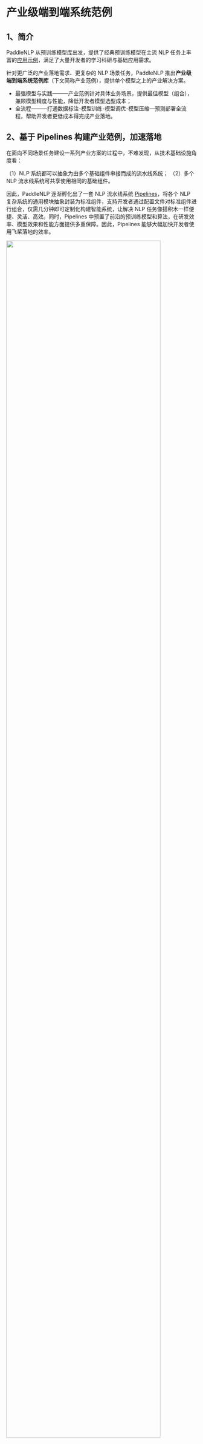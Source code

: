 # 产业级端到端系统范例

## 1、简介

PaddleNLP 从预训练模型库出发，提供了经典预训练模型在主流 NLP 任务上丰富的[应用示例](../examples)，满足了大量开发者的学习科研与基础应用需求。

针对更广泛的产业落地需求、更复杂的 NLP 场景任务，PaddleNLP 推出**产业级端到端系统范例库**（下文简称产业范例），提供单个模型之上的产业解决方案。

- 最强模型与实践———产业范例针对具体业务场景，提供最佳模型（组合），兼顾模型精度与性能，降低开发者模型选型成本；
- 全流程———打通数据标注-模型训练-模型调优-模型压缩—预测部署全流程，帮助开发者更低成本得完成产业落地。

## 2、基于 Pipelines 构建产业范例，加速落地

在面向不同场景任务建设一系列产业方案的过程中，不难发现，从技术基础设施角度看：

（1）NLP 系统都可以抽象为由多个基础组件串接而成的流水线系统；
（2）多个 NLP 流水线系统可共享使用相同的基础组件。

因此，PaddleNLP 逐渐孵化出了一套 NLP 流水线系统 [Pipelines](../pipelines)，将各个 NLP 复杂系统的通用模块抽象封装为标准组件，支持开发者通过配置文件对标准组件进行组合，仅需几分钟即可定制化构建智能系统，让解决 NLP 任务像搭积木一样便捷、灵活、高效。同时，Pipelines 中预置了前沿的预训练模型和算法，在研发效率、模型效果和性能方面提供多重保障。因此，Pipelines 能够大幅加快开发者使用飞桨落地的效率。


<div>
    <img src="https://user-images.githubusercontent.com/11793384/212836991-d9132e46-b5bf-4389-80e1-4f9dee32f1fe.png" width="90%" length="90%">
</div>

<br>

**PaddleNLP 提供了多个版本的产业范例:**

- 如果你希望快速体验、直接应用、从零搭建一套完整系统，推荐使用 **Pipelines 版本**。这里集成了训练好的模型，无需关心模型训练细节；提供 Docker 环境，可快速一键部署端到端系统；打通前端 Demo 界面，便于直观展示、分析、调试效果。
- 如果你希望使用自己的业务数据进行二次开发，推荐使用`./applications`目录下的**可定制版本**，训练好的模型可以直接集成进 Pipelines 中进行使用。
- 也可以使用 [AI Studio](https://aistudio.baidu.com/aistudio/index) 在线 Jupyter Notebook 快速体验，有 GPU 算力哦。

| 场景任务   | Pipelines 版本地址 | 可定制版本地址 | Notebook |
| :--------------- | ------- | ------- | ------- |
| **检索**| [字面+语义检索](../pipelines/examples/semantic-search) | [语义检索](./neural_search) | [基于 Pipelines 搭建检索系统](https://aistudio.baidu.com/aistudio/projectdetail/4442670)<br>[二次开发语义检索](https://aistudio.baidu.com/aistudio/projectdetail/3351784) |
| **问答** | [FAQ 问答](../pipelines/examples/FAQ/)<br>[无监督检索式问答](https://github.com/PaddlePaddle/PaddleNLP/tree/release/2.8/pipelines/examples/unsupervised-question-answering)<br>[有监督检索式问答](../pipelines/examples/question-answering) | [FAQ 问答](https://github.com/PaddlePaddle/PaddleNLP/tree/release/2.8/applications/question_answering/supervised_qa)<br>[无监督检索式问答](./question_answering/unsupervised_qa) | [基于 Pipelines 搭建 FAQ 问答系统](https://aistudio.baidu.com/aistudio/projectdetail/4465498)<br>[基于 Pipelines 搭建抽取式问答系统](https://aistudio.baidu.com/aistudio/projectdetail/4442857)<br>[FAQ 政务问答](https://aistudio.baidu.com/aistudio/projectdetail/3678873)<br>[FAQ 保险问答](https://aistudio.baidu.com/aistudio/projectdetail/3882519) |
| **文本分类**| 暂无 | [文本分类](./text_classification)  | [对话意图识别](https://aistudio.baidu.com/aistudio/projectdetail/2017202)<br>[法律文本多标签分类](https://aistudio.baidu.com/aistudio/projectdetail/3996601)<br>[层次分类](https://aistudio.baidu.com/aistudio/projectdetail/4568985) |
| **通用文本分类** | 暂无 | [通用文本分类](https://github.com/PaddlePaddle/PaddleNLP/tree/release/2.8/applications/zero_shot_text_classification) |  |
| **通用信息抽取** | 暂无 | [通用信息抽取](./information_extraction) | [UIE 快速体验](https://aistudio.baidu.com/aistudio/projectdetail/3914778)<br>[UIE 微调实体抽取](https://aistudio.baidu.com/aistudio/projectdetail/4038499)<br>[UIE 微调关系抽取](https://aistudio.baidu.com/aistudio/projectdetail/4371345)<br>[UIE-X 快速体验](https://aistudio.baidu.com/aistudio/projectdetail/5017442)<br>[UIE-X 微调](https://aistudio.baidu.com/aistudio/projectdetail/5261592) |
| **情感分析**  | [情感分析](https://github.com/PaddlePaddle/PaddleNLP/tree/release/2.8/pipelines/examples/sentiment_analysis)  | [情感分析](https://github.com/PaddlePaddle/PaddleNLP/tree/release/2.8/applications/sentiment_analysis) |  [情感分析](https://aistudio.baidu.com/aistudio/projectdetail/5318177)|
| **文档智能**  | [文档抽取问答](https://github.com/PaddlePaddle/PaddleNLP/tree/release/2.8/pipelines/examples/document-intelligence) |  [跨模态文档问答](https://github.com/PaddlePaddle/PaddleNLP/tree/release/2.8/applications/document_intelligence/doc_vqa)| [文档抽取问答](https://aistudio.baidu.com/aistudio/projectdetail/4881278)<br>[汽车说明书问答](https://aistudio.baidu.com/aistudio/projectdetail/4049663)  |
| **文生图**  | [文生图系统](https://github.com/PaddlePaddle/PaddleNLP/tree/release/2.8/pipelines/examples/text_to_image)  | 可参考[PaddleMIX](https://github.com/PaddlePaddle/PaddleMIX) |   |
| **文本摘要**  | 暂无 | [文本摘要](https://github.com/PaddlePaddle/PaddleNLP/tree/release/2.8/applications/text_summarization) | [文本摘要](https://aistudio.baidu.com/aistudio/projectdetail/4903667) |

## 3、典型范例介绍

#### 📄 通用信息抽取系统

- 首个产业级通用信息抽取方案 UIE，面向纯文本，实现多任务统一建模，提供强大的零样本抽取和少样本快速迁移能力；
- 首个兼具文本及文档抽取能力、多语言、开放域的信息抽取方案 UIE-X，基于 [ERNIE-Layout](../model_zoo/ernie-layout) 跨模态布局增强预训练模型，集成 [PaddleOCR](https://github.com/PaddlePaddle/PaddleOCR) 的 PP-OCR、PP-Structure 版面分析能力，小样本文档信息抽取效果领先。

<div align="center">
    <img src="https://user-images.githubusercontent.com/11793384/213365046-69967745-b4a8-4435-98fb-c34f68cd22e9.png" width="60%" length="60%">
</div>


详细使用说明请参考[通用信息抽取系统](./information_extraction)，更多：[UIE 解读](https://mp.weixin.qq.com/s/-hHz8knHIKKqKCBTke7i5A)、[UIE-X 解读](https://zhuanlan.zhihu.com/p/592422623)。

#### 🔍 语义检索系统

- 前沿算法———基于 SimCSE、In-batch Negatives、ERNIE Pairwise、RocketQA Pointwise 等提供针对无监督、有监督等多种数据情况的多样化方案；
- 全流程———覆盖召回、排序环节，集成主流 ANN 引擎，同时兼容 ElasticSearch 字面检索模式，提供多路召回方案。打通训练、调优、高效向量检索引擎建库和查询全流程。

<div align="center">
    <img src="https://user-images.githubusercontent.com/11793384/213134465-30cae5fd-4cd1-4e5b-a1cb-fa55c72980a7.gif" width="60%" length="60%">
</div>

详细使用说明请参考[语义检索系统](./neural_search)。

#### ❓ 智能问答系统

- 端到端问答技术 [🚀RocketQA](https://github.com/PaddlePaddle/RocketQA)，首个中文端到端问答模型，基于知识增强的预训练模型 ERNIE 和百万量级的人工标注数据集 DuReader 训练得到，效果优异；
- 覆盖有监督（如 FAQ 问答）、无监督（自动生成 QA 对，生成的问答对语料可以通过无监督的方式构建检索式问答系统）等多种情况，适用各类业务场景。

<div align="center">
    <img src="https://user-images.githubusercontent.com/11793384/168514868-1babe981-c675-4f89-9168-dd0a3eede315.gif" width="60%" length="60%">
</div>


详细使用说明请参考[智能问答系统](./question_answering)与[文档智能问答](https://github.com/PaddlePaddle/PaddleNLP/tree/release/2.8/applications/document_intelligence/doc_vqa)。

#### 📚 通用文本分类

- 基于“任务架构统一、通用能力共享”的通用文本分类技术 UTC，实了良好的零/少样本迁移能力，实现大一统诸多任务的开放域分类，可支持情感分析、意图识别、语义匹配、蕴含推理等各种可转换为分类问题的 NLU 任务。

<div align="center">
    <img src="https://user-images.githubusercontent.com/11793384/213347595-e9c08bd1-3d32-4519-9a52-31fb69b841e8.png" width="60%" length="60%">
</div>

<br>

详细使用说明请参考[通用文本分类](https://github.com/PaddlePaddle/PaddleNLP/tree/release/2.8/applications/zero_shot_text_classification)，更多：[文章解读](https://mp.weixin.qq.com/s/VV-nYv4y1r7oipJnURRL5w)。


#### 🗂 文本分类

- 场景方案全覆盖––––开源预训练模型-微调、提示学习、基于语义索引等多种分类技术方案，满足不同场景需求，涵盖多分类（multi-class）、多标签（multi-label）、层次分类（hierarchical）三类任务；
- 模型高效调优––––强强结合数据增强能力与可信增强技术，解决脏数据、标注数据欠缺、数据不平衡等问题，大幅提升模型效果。

<div align="center">
    <img src="https://user-images.githubusercontent.com/63761690/186378697-630d3590-4e67-49a0-8d5f-7cabd9daa894.png" width="60%" length="60%">
</div>

<br>

详细使用说明请参考[文本分类](./text_classification)，更多：[文章解读](https://mp.weixin.qq.com/s/tas7yM8vapxwtlJt-MRZdg)。

#### 💌 评论观点抽取与情感分析

- 经典方案：基于情感知识增强预训练模型 SKEP，两阶段式抽取和分类，首先通过序列标注的方式定位属性词和观点词，然后进行属性集情感分类；
- 前沿方案：基于 UIE 的情感分析方案采用 Prompt Learning 的方式进行情感信息抽取，精度更高。支持语句级和属性级情感分析，解决同义属性聚合、隐性观点抽取难点，并提供可视化分析能力。

<div align="center">
    <img src="https://user-images.githubusercontent.com/35913314/200259473-434888f7-c0ac-4253-ab23-ede1628e6ba2.png" width="60%" length="60%">
</div>
<br>

详细使用说明请参考[情感分析](https://github.com/PaddlePaddle/PaddleNLP/tree/release/2.8/applications/sentiment_analysis)，更多：[文章解读](https://mp.weixin.qq.com/s/QAHjIRG9zxpYfM6YPRQ-9w)。
